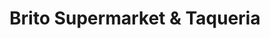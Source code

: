 ---
title: "Brito Supermarket & Taqueria"
url: /marietta/brito-supermarket-and-taqueria/
shop: supermarket
---